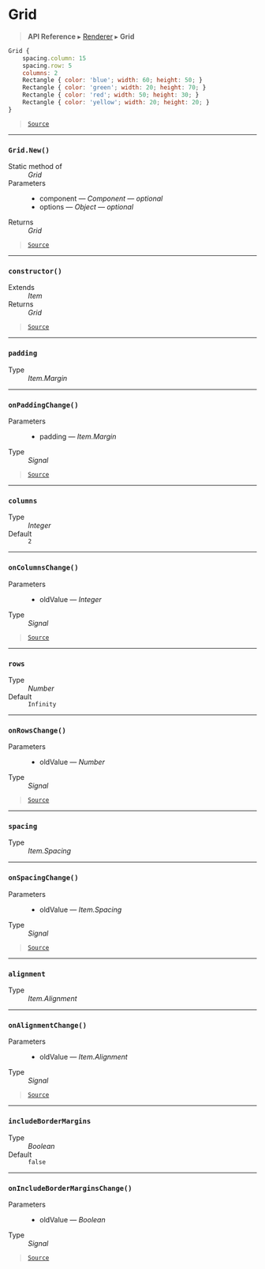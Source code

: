 # Grid

> **API Reference** ▸ [Renderer](/api/renderer.md) ▸ **Grid**

<!-- toc -->
```javascript
Grid {
    spacing.column: 15
    spacing.row: 5
    columns: 2
    Rectangle { color: 'blue'; width: 60; height: 50; }
    Rectangle { color: 'green'; width: 20; height: 70; }
    Rectangle { color: 'red'; width: 50; height: 30; }
    Rectangle { color: 'yellow'; width: 20; height: 20; }
}
```


> [`Source`](https:/github.com/Neft-io/neft/blob/f9c128ccb37aa79380c961e878cd76ec9e79c99e/src/renderer/types/layout/grid.litcoffee)


* * * 

### `Grid.New()`

<dl><dt>Static method of</dt><dd><i>Grid</i></dd><dt>Parameters</dt><dd><ul><li>component — <i>Component</i> — <i>optional</i></li><li>options — <i>Object</i> — <i>optional</i></li></ul></dd><dt>Returns</dt><dd><i>Grid</i></dd></dl>


> [`Source`](https:/github.com/Neft-io/neft/blob/f9c128ccb37aa79380c961e878cd76ec9e79c99e/src/renderer/types/layout/grid.litcoffee#grid-gridnewcomponent-component-object-options)


* * * 

### `constructor()`

<dl><dt>Extends</dt><dd><i>Item</i></dd><dt>Returns</dt><dd><i>Grid</i></dd></dl>


> [`Source`](https:/github.com/Neft-io/neft/blob/f9c128ccb37aa79380c961e878cd76ec9e79c99e/src/renderer/types/layout/grid.litcoffee#grid-gridconstructor--item)


* * * 

### `padding`

<dl><dt>Type</dt><dd><i>Item.Margin</i></dd></dl>


* * * 

### `onPaddingChange()`

<dl><dt>Parameters</dt><dd><ul><li>padding — <i>Item.Margin</i></li></ul></dd><dt>Type</dt><dd><i>Signal</i></dd></dl>


> [`Source`](https:/github.com/Neft-io/neft/blob/f9c128ccb37aa79380c961e878cd76ec9e79c99e/src/renderer/types/layout/grid.litcoffee#signal-gridonpaddingchangeitemmargin-padding)


* * * 

### `columns`

<dl><dt>Type</dt><dd><i>Integer</i></dd><dt>Default</dt><dd><code>2</code></dd></dl>


* * * 

### `onColumnsChange()`

<dl><dt>Parameters</dt><dd><ul><li>oldValue — <i>Integer</i></li></ul></dd><dt>Type</dt><dd><i>Signal</i></dd></dl>


> [`Source`](https:/github.com/Neft-io/neft/blob/f9c128ccb37aa79380c961e878cd76ec9e79c99e/src/renderer/types/layout/grid.litcoffee#signal-gridoncolumnschangeinteger-oldvalue)


* * * 

### `rows`

<dl><dt>Type</dt><dd><i>Number</i></dd><dt>Default</dt><dd><code>Infinity</code></dd></dl>


* * * 

### `onRowsChange()`

<dl><dt>Parameters</dt><dd><ul><li>oldValue — <i>Number</i></li></ul></dd><dt>Type</dt><dd><i>Signal</i></dd></dl>


> [`Source`](https:/github.com/Neft-io/neft/blob/f9c128ccb37aa79380c961e878cd76ec9e79c99e/src/renderer/types/layout/grid.litcoffee#signal-gridonrowschangenumber-oldvalue)


* * * 

### `spacing`

<dl><dt>Type</dt><dd><i>Item.Spacing</i></dd></dl>


* * * 

### `onSpacingChange()`

<dl><dt>Parameters</dt><dd><ul><li>oldValue — <i>Item.Spacing</i></li></ul></dd><dt>Type</dt><dd><i>Signal</i></dd></dl>


> [`Source`](https:/github.com/Neft-io/neft/blob/f9c128ccb37aa79380c961e878cd76ec9e79c99e/src/renderer/types/layout/grid.litcoffee#signal-gridonspacingchangeitemspacing-oldvalue)


* * * 

### `alignment`

<dl><dt>Type</dt><dd><i>Item.Alignment</i></dd></dl>


* * * 

### `onAlignmentChange()`

<dl><dt>Parameters</dt><dd><ul><li>oldValue — <i>Item.Alignment</i></li></ul></dd><dt>Type</dt><dd><i>Signal</i></dd></dl>


> [`Source`](https:/github.com/Neft-io/neft/blob/f9c128ccb37aa79380c961e878cd76ec9e79c99e/src/renderer/types/layout/grid.litcoffee#signal-gridonalignmentchangeitemalignment-oldvalue)


* * * 

### `includeBorderMargins`

<dl><dt>Type</dt><dd><i>Boolean</i></dd><dt>Default</dt><dd><code>false</code></dd></dl>


* * * 

### `onIncludeBorderMarginsChange()`

<dl><dt>Parameters</dt><dd><ul><li>oldValue — <i>Boolean</i></li></ul></dd><dt>Type</dt><dd><i>Signal</i></dd></dl>


> [`Source`](https:/github.com/Neft-io/neft/blob/f9c128ccb37aa79380c961e878cd76ec9e79c99e/src/renderer/types/layout/grid.litcoffee#signal-gridonincludebordermarginschangeboolean-oldvalue)

